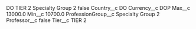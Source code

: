 <?xml version="1.0" encoding="UTF-8"?>
<CustomMetadata xmlns="http://soap.sforce.com/2006/04/metadata" xmlns:xsi="http://www.w3.org/2001/XMLSchema-instance" xmlns:xsd="http://www.w3.org/2001/XMLSchema">
    <label>DO TIER 2 Specialty Group 2</label>
    <protected>false</protected>
    <values>
        <field>Country__c</field>
        <value xsi:type="xsd:string">DO</value>
    </values>
    <values>
        <field>Currency__c</field>
        <value xsi:type="xsd:string">DOP</value>
    </values>
    <values>
        <field>Max__c</field>
        <value xsi:type="xsd:double">13000.0</value>
    </values>
    <values>
        <field>Min__c</field>
        <value xsi:type="xsd:double">10700.0</value>
    </values>
    <values>
        <field>ProfessionGroup__c</field>
        <value xsi:type="xsd:string">Specialty Group 2</value>
    </values>
    <values>
        <field>Professor__c</field>
        <value xsi:type="xsd:boolean">false</value>
    </values>
    <values>
        <field>Tier__c</field>
        <value xsi:type="xsd:string">TIER 2</value>
    </values>
</CustomMetadata>
